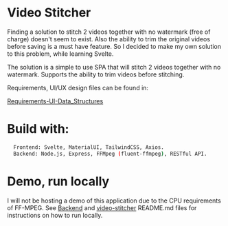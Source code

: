 # Video Stitcher
Finding a solution to stitch 2 videos together with no watermark (free of charge) doesn't seem to exist. Also the ability to trim the original videos before saving is a must have feature. So I decided to make my own solution to this problem, while learning Svelte.

The solution is a simple to use SPA that will stitch 2 videos together with no watermark. Supports the ability to trim videos before stitching.

Requirements, UI/UX design files can be found in:

[Requirements-UI-Data_Structures](https://github.com/Salmizar/video-stitcher/tree/main/Requirements-UI-Data_Structures)

# Build with:
```bash
  Frontend: Svelte, MaterialUI, TailwindCSS, Axios.
  Backend: Node.js, Express, FFMpeg (fluent-ffmpeg), RESTful API.
```
# Demo, run locally

I will not be hosting a demo of this application due to the CPU requirements of FF-MPEG. See [Backend](https://github.com/Salmizar/video-stitcher/blob/main/backend/README.md) and [video-stitcher](https://github.com/Salmizar/video-stitcher/blob/main/video-stitcher/README.md) README.md files for instructions on how to run locally.
